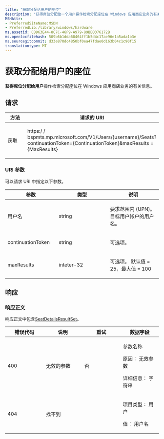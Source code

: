 ```yaml
---
title: "获取分配给用户的座位"
description: "获得席位分配给一个用户操作检索分配座位在 Windows 应用商店业务的有关信息。"
MSHAttr:
- PreferredSiteName:MSDN
- PreferredLib:/library/windows/hardware
ms.assetid: CB963E44-8C7C-46F9-A979-89BBB376172B
ms.openlocfilehash: 509b6b1dda68464ff1b5d4c17ae96e1a5ada1b3e
ms.sourcegitcommit: d33e870dc4850bf0ea47fdae0d163b04c1c90f15
translationtype: MT
---
```

# <a name="get-seats-assigned-to-a-user"></a>获取分配给用户的座位

**获得席位分配给用户**操作检索分配座位在 Windows 应用商店业务的有关信息。

## <a name="request"></a>请求

<table>
<colgroup>
<col width="50%" />
<col width="50%" />
</colgroup>
<thead>
<tr class="header">
<th>方法</th>
<th>请求的 URI</th>
</tr>
</thead>
<tbody>
<tr class="odd">
<td><p>获取</p></td>
<td><p>https:<span></span>/ / bspmts.mp.microsoft.com/V1/Users/{username}/Seats?continuationToken={ContinuationToken}&amp;maxResults = {MaxResults}</p></td>
</tr>
</tbody>
</table>


### <a name="uri-parameters"></a>URI 参数

可以请求 URI 中指定以下参数。

<table>
<colgroup>
<col width="33%" />
<col width="33%" />
<col width="33%" />
</colgroup>
<thead>
<tr class="header">
<th>参数</th>
<th>类型</th>
<th>说明</th>
</tr>
</thead>
<tbody>
<tr class="odd">
<td><p>用户名</p></td>
<td><p>string</p></td>
<td><p>要求范围内 (UPN)。 目标用户帐户的用户名。</p></td>
</tr>
<tr class="even">
<td><p>continuationToken</p></td>
<td><p>string</p></td>
<td><p>可选项。</p></td>
</tr>
<tr class="odd">
<td><p>maxResults</p></td>
<td><p>inteter-32</p></td>
<td><p>可选项。 默认值 = 25，最大值 = 100</p></td>
</tr>
</tbody>
</table>

 
## <a name="response"></a>响应

### <a name="response-body"></a>响应正文

响应正文中包含[SeatDetailsResultSet](data-structures-windows-store-for-business.md#seatdetailsresultset)。

<table>
<colgroup>
<col width="25%" />
<col width="25%" />
<col width="25%" />
<col width="25%" />
</colgroup>
<thead>
<tr class="header">
<th>错误代码</th>
<th>说明</th>
<th>重试</th>
<th>数据字段</th>
</tr>
</thead>
<tbody>
<tr class="odd">
<td><p>400</p></td>
<td><p>无效的参数</p></td>
<td><p>否</p></td>
<td><p>参数名称</p>
<p>原因︰ 无效参数</p>
<p>详细信息︰ 字符串</p></td>
</tr>
<tr class="even">
<td><p>404</p></td>
<td><p>找不到</p></td>
<td></td>
<td><p>项目类型︰ 用户</p>
<p>值︰ 用户名</p></td>
</tr>
</tbody>
</table>

 

 





